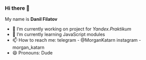 ### Hi there 👋

My name is **Danil Filatov**


- 🔭 I’m currently working on project for *Yandex.Praktikum*
- 🌱 I’m currently learning JavaScript modules
- 📫 How to reach me: telegram - @MorganKatarn 
                       instagram - morgan_katarn
- 😄 Pronouns: Dude
